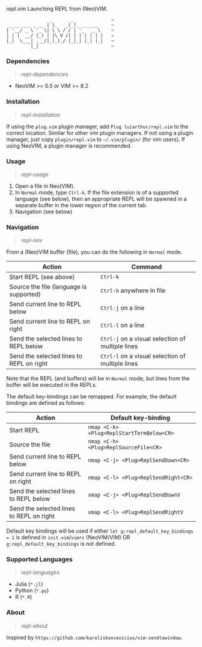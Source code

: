 *repl.vim*      Launching REPL from (Neo)VIM.

                    _       _              ~
     _ __ ___ _ __ | |_   _(_)_ __ ___     ~
    | '__/ _ \ '_ \| \ \ / / | '_ ` _ \    ~
    | | |  __/ |_) | |\ V /| | | | | | |   ~
    |_|  \___| .__/|_(_)_/ |_|_| |_| |_|   ~
             |_|                           ~

### Dependencies
> *repl-dependencies*

- NeoVIM >= 0.5 or VIM >= 8.2

### Installation
> *repl-installation*

If using the `plug.vim` plugin manager, add `Plug luiarthur/repl.vim` to the
correct location. Similar for other vim plugin managers. If not using a plugin
manager, just copy `plugin/repl.vim` to `~/.vim/plugin/` (for vim users). If
using NeoVIM, a plugin manager is recommended.

### Usage
> *repl-usage*

1. Open a file in Neo(VIM).
2. In `Normal` mode, type `Ctrl-k`. If the file extension is of a supported
   language (see below), then an appropriate REPL will be spawned in a separate
   buffer in the lower region of the current tab.
3. Navigation (see below)

### Navigation
> *repl-nav*

From a (Neo)VIM buffer (file), you can do the following in `Normal` mode.

Action                                   | Command
---------------------------------------- |------------------------------------------------ 
Start REPL (see above)                   |`Ctrl-k`
Source the file (language is supported)  |`Ctrl-h` anywhere in file
Send current line to REPL below          |`Ctrl-j` on a line
Send current line to REPL on right       |`Ctrl-l` on a line
Send the selected lines to REPL below    |`Ctrl-j` on a visual selection of multiple lines 
Send the selected lines to REPL on right |`Ctrl-l` on a visual selection of multiple lines 

Note that the REPL (and buffers) will be in `Normal` mode, but lines from the
buffer will be executed in the REPLs.

The default key-bindings can be remapped. For example, the default bindings are
defined as follows:

Action                                   | Default key-binding
---------------------------------------- |------------------------------------------------ 
Start REPL                               | `nmap <C-k> <Plug>ReplStartTermBelow<CR>`
Source the file                          | `nmap <C-h> <Plug>ReplSourceFile<CR>`
Send current line to REPL below          | `nmap <C-j> <Plug>ReplSendDown<CR>`
Send current line to REPL on right       | `nmap <C-l> <Plug>ReplSendRight<CR>`
Send the selected lines to REPL below    | `xmap <C-j> <Plug>ReplSendDownV`
Send the selected lines to REPL on right | `xmap <C-l> <Plug>ReplSendRightV`

Default key bindings will be used if either `let g:repl_default_key_bindings = 1`
is defined in `init.vim`/`vimrc` (NeoVIM/VIM) OR `g:repl_default_key_bindings`
is not defined.

### Supported Languages
> *repl-languages*

- Julia (`*.jl`)
- Python (`*.py`)
- R (`*.R`)

### About
> *repl-about*

Inspired by `https://github.com/karoliskoncevicius/vim-sendtowindow`.


